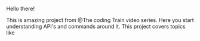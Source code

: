 Hello there!

This is amazing project from @The coding Train video series. 
Here you start understanding API's and commands around it.
This project covers topics like <fetch> <await> <async> <CSV>